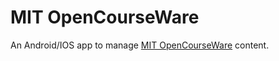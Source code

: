 # MIT OpenCourseWare

An Android/IOS app to manage [MIT OpenCourseWare](https://ocw.mit.edu) content.